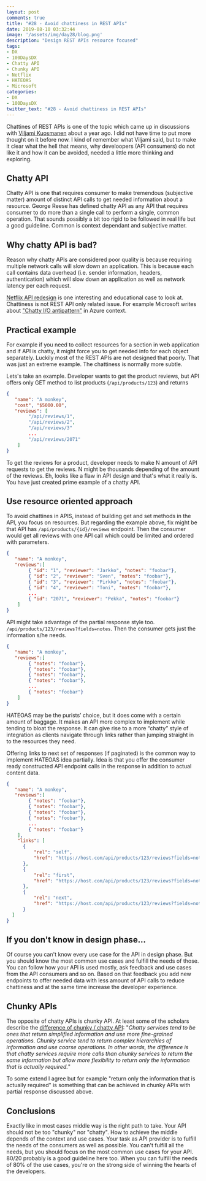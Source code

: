 ```yaml
---
layout: post
comments: true
title: "#28 - Avoid chattiness in REST APIs"
date: 2019-08-10 03:32:44
image: '/assets/img/day28/blog.png'
description: "Design REST APIs resource focused"
tags:
- DX 
- 100DaysDX
- Chatty API
- Chunky API
- Netflix
- HATEOAS
- Microsoft
categories:
- DX
- 100DaysDX
twitter_text: "#28 - Avoid chattiness in REST APIs"
---
```


Chattines of REST APIs is one of the topic which came up in discussions with [Viljami Kuosmanen](https://twitter.com/anttiviljami) about a year ago. I did not have time to put more thought on it before now. I kind of remember what Viljami said, but to make it clear what the hell that means, why develoopers (API consumers) do not like it and how it can be avoided, needed a little more thinking and exploring. 

## Chatty API

Chatty API is one that requires consumer to make tremendous (subjective matter) amount of distinct API calls to get needed information about a resource. George Reese has defined chatty API as any API that requires consumer to do more than a single call to perform a single, common operation. That sounds possibly a bit too rigid to be followed in real life but a good guideline. Common is context dependant and subjective matter.

## Why chatty API is bad? 

Reason why chatty APIs are considered poor quality is because requiring multiple network calls will slow down an application. This is because each call contains data overhead (i.e. sender information, headers, authentication) which will slow down an application as well as network latency per each request.

[Netflix API redesign](https://medium.com/netflix-techblog/optimizing-the-netflix-api-5c9ac715cf19) is one interesting and educational case to look at. Chattiness is not REST API only related issue. For example Microsoft writes about ["Chatty I/O antipattern"](https://docs.microsoft.com/en-us/azure/architecture/antipatterns/chatty-io/) in Azure context.

## Practical example

For example if you need to collect resources for a section in web application and if API is chatty, it might force you to get needed info for each object separately. Luckily most of the REST APIs are not designed that poorly. That was just an extreme example. The chattiness is normally more subtle. 

Lets's take an example. Developer wants to get the product reviews, but API offers only GET method to list products (`/api/products/123`) and returns

```json
{
   "name": "A monkey",
   "cost", "$5000.00",
   "reviews": [
        "/api/reviews/1",
        "/api/reviews/2",
        "/api/reviews/3"
        ...
        "/api/reviews/2071"
    ]
}

```
To get the reviews for a product, developer needs to make N amount of API requests to get the reviews. N might be thousands depending of the amount of the reviews. Eh, looks like a flaw in API design and that's what it really is. You have just created prime example of a chatty API. 

## Use resource oriented approach

To avoid chattines in APIS, instead of building get and set methods in the API, you focus on resources. But regarding the example above, fix might be that API has `/api/products/{id}/reviews` endpoint. Then the consumer would get all reviews with one API call which could be limited and ordered with parameters. 

```json
{
   "name": "A monkey",
   "reviews":[
        { "id": "1", "reviewer": "Jarkko", "notes": "foobar"},
        { "id": "2", "reviewer": "Sven", "notes": "foobar"},
        { "id": "3", "reviewer": "Pirkko", "notes": "foobar"},
        { "id": "4", "reviewer": "Toni", "notes": "foobar"},
        ...
        { "id": "2071", "reviewer": "Pekka", "notes": "foobar"} 
    ]
}
```
API might take advantage of the partial response style too. ```/api/products/123/reviews?fields=notes```. Then the consumer gets just the information s/he needs. 

```json
{
   "name": "A monkey",
   "reviews":[
        { "notes": "foobar"},
        { "notes": "foobar"},
        { "notes": "foobar"},
        { "notes": "foobar"},
        ...
        { "notes": "foobar"} 
    ]
}
```

HATEOAS may be the purists’ choice, but it does come with a certain amount of baggage. It makes an API more complex to implement while tending to bloat the response. It can give rise to a more “chatty” style of integration as clients navigate through links rather than jumping straight in to the resources they need. 

Offering links to next set of responses (if paginated) is the common way to implement HATEOAS idea partially. Idea is that you offer the consumer ready constructed API endpoint calls in the response in addition to actual content data. 

```json
{
   "name": "A monkey",
   "reviews":[
        { "notes": "foobar"},
        { "notes": "foobar"},
        { "notes": "foobar"},
        { "notes": "foobar"},
        ...
        { "notes": "foobar"} 
    ],
    "links": [
      {
          "rel": "self",
          "href": "https://host.com/api/products/123/reviews?fields=notes&limit=30",
      },
      {
          "rel": "first",
          "href": "https://host.com/api/products/123/reviews?fields=notes&limit=30?from=0",
      },
      {
          "rel": "next",
          "href": "https://host.com/api/products/123/reviews?fields=notes&limit=30&from=30",
      }
  ]
}
```


## If you don't know in design phase...

Of course you can't know every use case for the API in design phase. But you should know the most common use cases and fulfill the needs of those. You can follow how your API is used mostly, ask feedback and use cases from the API consumers and so on. Based on that feedback you add new endpoints to offer needed data with less amount of API calls to reduce chattiness and at the same time increase the developer experience.   


## Chunky APIs

The opposite of chatty APIs is chunky API. At least some of the scholars describe the [difference of chunky / chatty API](https://blogs.uw.edu/ontheroa/2010/02/12/a-look-at-chatty-vs-chunky-restful-web-services/): "_Chatty services tend to be ones that return simplified information and use more fine-grained operations. Chunky service tend to return complex hierarchies of information and use coarse operations. In other words, the difference is that chatty services require more calls than chunky services to return the same information but allow more flexibility to return only the information that is actually required._"

To some extend I agree but for example "return only the information that is actually required" is something that can be achieved in chunky APIs with partial response discussed above. 

## Conclusions

Exactly like in most cases middle way is the right path to take. Your API should not be too "chunky" nor "chatty". How to achieve the middle depends of the context and use cases. Your task as API provider is to fulfill the needs of the consumers as well as possible. You can't fulfill all the needs, but you should focus on the most common use cases for your API. 80/20 probably is a good guideline here too. When you can fulfill the needs of 80% of the use cases, you're on the strong side of winning the hearts of the developers.  